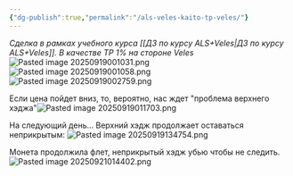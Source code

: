 ```yaml
---
{"dg-publish":true,"permalink":"/als-veles-kaito-tp-veles/"}
---
```


*Сделка в рамках учебного курса [[ДЗ по курсу ALS+Veles\|ДЗ по курсу ALS+Veles]]. В качестве TP 1% на стороне Veles*
![Pasted image 20250919001031.png](/img/user/media/Pasted%20image%2020250919001031.png)
![Pasted image 20250919001058.png](/img/user/media/Pasted%20image%2020250919001058.png)
![Pasted image 20250919002759.png](/img/user/media/Pasted%20image%2020250919002759.png)

Если цена пойдет вниз, то, вероятно, нас ждет "проблема верхнего хэджа"![Pasted image 20250919011703.png](/img/user/media/Pasted%20image%2020250919011703.png)

На следующий день...
Верхний хэдж продолжает оставаться неприкрытым:
![Pasted image 20250919134754.png](/img/user/media/Pasted%20image%2020250919134754.png)

Монета продолжила флет, неприкрытый хэдж убью чтобы не следить.
![Pasted image 20250921014402.png](/img/user/media/Pasted%20image%2020250921014402.png)